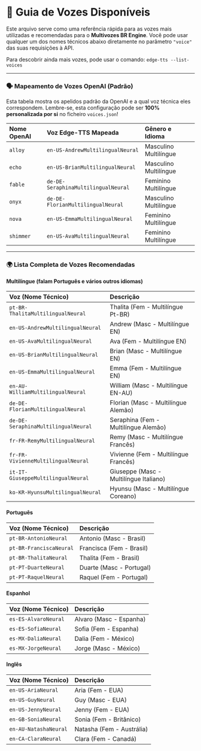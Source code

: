 # 🎤 Guia de Vozes Disponíveis

Este arquivo serve como uma referência rápida para as vozes mais utilizadas e recomendadas para o **Multivozes BR Engine**. Você pode usar qualquer um dos nomes técnicos abaixo diretamente no parâmetro `"voice"` das suas requisições à API.

Para descobrir ainda mais vozes, pode usar o comando: `edge-tts --list-voices`

---

### 🗣️ Mapeamento de Vozes OpenAI (Padrão)

Esta tabela mostra os apelidos padrão da OpenAI e a qual voz técnica eles correspondem. Lembre-se, esta configuração pode ser **100% personalizada por si** no ficheiro `voices.json`!

| Nome OpenAI | Voz Edge-TTS Mapeada | Gênero e Idioma |
| :--- | :--- | :--- |
| `alloy` | `en-US-AndrewMultilingualNeural` | Masculino Multilíngue |
| `echo` | `en-US-BrianMultilingualNeural` | Masculino Multilíngue |
| `fable` | `de-DE-SeraphinaMultilingualNeural` | Feminino Multilíngue |
| `onyx` | `de-DE-FlorianMultilingualNeural` | Masculino Multilíngue |
| `nova` | `en-US-EmmaMultilingualNeural` | Feminino Multilíngue |
| `shimmer`| `en-US-AvaMultilingualNeural` | Feminino Multilíngue |

---

### 🌍 Lista Completa de Vozes Recomendadas

#### Multilíngue (falam Português e vários outros idiomas)
| Voz (Nome Técnico) | Descrição |
| :--- | :--- |
| `pt-BR-ThalitaMultilingualNeural` | Thalita (Fem - Multilíngue Pt-BR) |
| `en-US-AndrewMultilingualNeural` | Andrew (Masc - Multilíngue EN) |
| `en-US-AvaMultilingualNeural` | Ava (Fem - Multilíngue EN) |
| `en-US-BrianMultilingualNeural` | Brian (Masc - Multilíngue EN) |
| `en-US-EmmaMultilingualNeural` | Emma (Fem - Multilíngue EN) |
| `en-AU-WilliamMultilingualNeural` | William (Masc - Multilíngue EN-AU) |
| `de-DE-FlorianMultilingualNeural` | Florian (Masc - Multilíngue Alemão) |
| `de-DE-SeraphinaMultilingualNeural` | Seraphina (Fem - Multilíngue Alemão) |
| `fr-FR-RemyMultilingualNeural` | Remy (Masc - Multilíngue Francês) |
| `fr-FR-VivienneMultilingualNeural` | Vivienne (Fem - Multilíngue Francês) |
| `it-IT-GiuseppeMultilingualNeural` | Giuseppe (Masc - Multilíngue Italiano) |
| `ko-KR-HyunsuMultilingualNeural` | Hyunsu (Masc - Multilíngue Coreano) |

#### Português
| Voz (Nome Técnico) | Descrição |
| :--- | :--- |
| `pt-BR-AntonioNeural` | Antonio (Masc - Brasil) |
| `pt-BR-FranciscaNeural`| Francisca (Fem - Brasil) |
| `pt-BR-ThalitaNeural` | Thalita (Fem - Brasil) |
| `pt-PT-DuarteNeural` | Duarte (Masc - Portugal) |
| `pt-PT-RaquelNeural` | Raquel (Fem - Portugal) |

#### Espanhol
| Voz (Nome Técnico) | Descrição |
| :--- | :--- |
| `es-ES-AlvaroNeural` | Alvaro (Masc - Espanha) |
| `es-ES-SofiaNeural` | Sofia (Fem - Espanha) |
| `es-MX-DaliaNeural` | Dalia (Fem - México) |
| `es-MX-JorgeNeural` | Jorge (Masc - México) |

#### Inglês
| Voz (Nome Técnico) | Descrição |
| :--- | :--- |
| `en-US-AriaNeural` | Aria (Fem - EUA) |
| `en-US-GuyNeural` | Guy (Masc - EUA) |
| `en-US-JennyNeural` | Jenny (Fem - EUA) |
| `en-GB-SoniaNeural` | Sonia (Fem - Britânico) |
| `en-AU-NatashaNeural` | Natasha (Fem - Austrália) |
| `en-CA-ClaraNeural` | Clara (Fem - Canadá) |